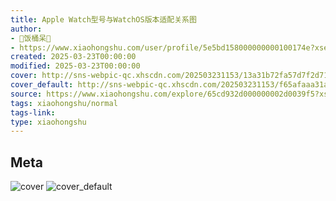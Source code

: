 ```yaml
---
title: Apple Watch型号与WatchOS版本适配关系图
author:
- 🍚饭桶呆🍚
- https://www.xiaohongshu.com/user/profile/5e5bd158000000000100174e?xsec_token=undefined
created: 2025-03-23T00:00:00
modified: 2025-03-23T00:00:00
cover: http://sns-webpic-qc.xhscdn.com/202503231153/13a31b72fa57d7f2d71eb4d92519a257/1040g2sg3189dtg81k4705nirq5c085qeca24uco!nc_n_webp_prv_1
cover_default: http://sns-webpic-qc.xhscdn.com/202503231153/f65afaaa31a8b3e0f521ec7f533964f8/1040g2sg3189dtg81k4705nirq5c085qeca24uco!nc_n_webp_mw_1
source: https://www.xiaohongshu.com/explore/65cd932d000000002d0039f5?xsec_token=ABBIsrmRsji3fwvgYlu79YPdc9ED9TjAgEgd_VoQ-E0-M=
tags: xiaohongshu/normal
tags-link:
type: xiaohongshu
---
```


## Meta

![cover](http://sns-webpic-qc.xhscdn.com/202503231153/13a31b72fa57d7f2d71eb4d92519a257/1040g2sg3189dtg81k4705nirq5c085qeca24uco!nc_n_webp_prv_1)
![cover_default](http://sns-webpic-qc.xhscdn.com/202503231153/f65afaaa31a8b3e0f521ec7f533964f8/1040g2sg3189dtg81k4705nirq5c085qeca24uco!nc_n_webp_mw_1)
